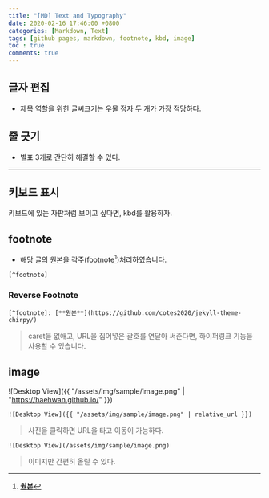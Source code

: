 ```yaml
---
title: "[MD] Text and Typography"
date: 2020-02-16 17:46:00 +0800
categories: [Markdown, Text]
tags: [github pages, markdown, footnote, kbd, image]
toc : true
comments: true
---
```



## 글자 편집
+ 제목 역할을 위한 글씨크기는 우물 정자 두 개가 가장 적당하다.


## 줄 긋기
 + 별표 3개로 간단히 해결할 수 있다.  

***


## 키보드 표시
<kbd>키보드</kbd>에 있는 자판처럼 보이고 싶다면, kbd를 활용하자.


## footnote
+ 해당 글의 원본을 각주(footnote[^footnote])처리하였습니다.
```
[^footnote]
```


### Reverse Footnote
[^footnote]: [**원본**](https://github.com/cotes2020/jekyll-theme-chirpy/)  

```
[^footnote]: [**원본**](https://github.com/cotes2020/jekyll-theme-chirpy/)  
```
> caret을 없애고, URL을 집어넣은 괄호를 연달아 써준다면, 하이퍼링크 기능을 사용할 수 있습니다.

## image

![Desktop View]({{ "/assets/img/sample/image.png" | "https://haehwan.github.io/" }})

```
![Desktop View]({{ "/assets/img/sample/image.png" | relative_url }})
```
> 사진을 클릭하면 URL을 타고 이동이 가능하다.  

```
![Desktop View](/assets/img/sample/image.png)
```
> 이미지만 간편히 올릴 수 있다.  
